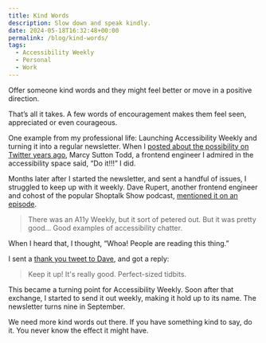 ```yaml
---
title: Kind Words
description: Slow down and speak kindly.
date: 2024-05-18T16:32:48+00:00
permalink: /blog/kind-words/
tags:
  - Accessibility Weekly
  - Personal
  - Work
---
```


Offer someone kind words and they might feel better or move in a positive direction.

That’s all it takes. A few words of encouragement makes them feel seen, appreciated or even courageous.

One example from my professional life: Launching Accessibility Weekly and turning it into a regular newsletter. When I [posted about the possibility on Twitter years ago](https://twitter.com/marcysutton/status/632017216746078208), Marcy Sutton Todd, a frontend engineer I admired in the accessibility space said, “Do it!!!” I did.

Months later after I started the newsletter, and sent a handful of issues, I struggled to keep up with it weekly. Dave Rupert, another frontend engineer and cohost of the popular Shoptalk Show podcast, [mentioned it on an episode](https://shoptalkshow.com/225-davegoeswindows-wrap/#t=55:42).

> There was an A11y Weekly, but it sort of petered out. But it was pretty good... Good examples of accessibility chatter.

When I heard that, I thought, “Whoa! People are reading this thing.”

I sent a [thank you tweet to Dave](https://twitter.com/DavidAKennedy/status/755784913241182208), and got a reply:

> Keep it up! It's really good. Perfect-sized tidbits.

This became a turning point for Accessibility Weekly. Soon after that exchange, I started to send it out weekly, making it hold up to its name. The newsletter turns nine in September.

We need more kind words out there. If you have something kind to say, do it. You never know the effect it might have.
